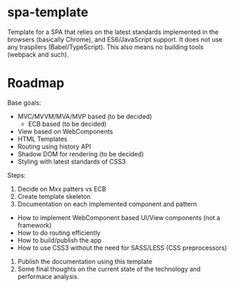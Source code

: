 # spa-template

Template for a SPA that relies on the latest standards implemented in the browsers (basically Chrome), and ES6/JavaScript support.
It does not use any traspilers (Babel/TypeScript). This also means no building tools (webpack and such).



# Roadmap

Base goals:

* MVC/MVVM/MVA/MVP based (to be decided)
  * ECB based (to be decided)
* View based on WebComponents
* HTML Templates
* Routing using history API
* Shadow DOM for rendering (to be decided)
* Styling with latest standards of CSS3

Steps:
1. Decide on Mxx patters vs ECB
1. Create template skeleton
1. Documentation on each implemented component and pattern
 * How to implement WebComponent based UI/View components (not a framework)
 * How to do routing efficiently
 * How to build/publish the app
 * How to use CSS3 without the need for SASS/LESS (CSS preprocessors)
1. Publish the documentation using this template
1. Some final thoughts on the current state of the technology and performace analysis.
